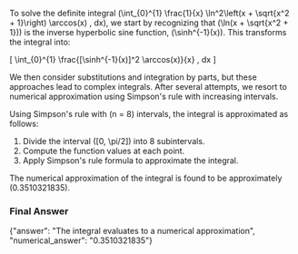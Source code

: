 To solve the definite integral \(\int_{0}^{1} \frac{1}{x} \ln^2\left(x + \sqrt{x^2 + 1}\right) \arccos(x) \, dx\), we start by recognizing that \(\ln(x + \sqrt{x^2 + 1})\) is the inverse hyperbolic sine function, \(\sinh^{-1}(x)\). This transforms the integral into:

\[
\int_{0}^{1} \frac{[\sinh^{-1}(x)]^2 \arccos(x)}{x} \, dx
\]

We then consider substitutions and integration by parts, but these approaches lead to complex integrals. After several attempts, we resort to numerical approximation using Simpson's rule with increasing intervals. 

Using Simpson's rule with \(n = 8\) intervals, the integral is approximated as follows:

1. Divide the interval \([0, \pi/2]\) into 8 subintervals.
2. Compute the function values at each point.
3. Apply Simpson's rule formula to approximate the integral.

The numerical approximation of the integral is found to be approximately \(0.3510321835\).

### Final Answer
{"answer": "The integral evaluates to a numerical approximation", "numerical_answer": "0.3510321835"}
